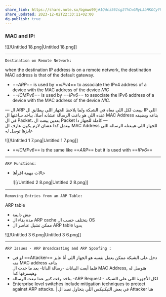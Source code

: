 ```yaml
---
share_link: https://share.note.sx/bgmwo99j#1Qdci561sg27hCvGNyLJbHKOCyYVxvdfl8SnLNyvxZo
share_updated: 2023-12-02T22:33:11+02:00
dg-publish: true
---
```

  

### MAC and IP:

  

  

![[/Untitled 18.png|Untitled 18.png]]

  

---

`Destination on Remote Network:`

when the destination IP address is on a remote network, the destination MAC address is that of the default gateway.

- _==ARP==_ is used by ==_IPv4_== to associate the IPv4 address of a device with the MAC address of the device _NIC_
- ==_ICMPv6_== is used by ==_IPv6_== to associate the IPv6 address of a device with the MAC address of the device _NIC_.

— ال ARP بيبعت لكل اللي معاه في الشبكة ولما يلاحظ الجهاز اللي بيطابق ال IP اللي عنده اللي هو باعت الرسالة عشانه أصلا، بياخد ساعتها ال MAC Address بتاعه ويضيفه في ال Packet، بعدين يبعت ال Packet كاملة للجهاز دا —  
بيعمل كدا عشان لازم يكون عارف ال MAC Address للجهاز اللي هيبعتله الرسالة اللي عايزها توصل له

![[/Untitled 1 7.png|Untitled 1 7.png]]

  

- ==_ICMPv6_== is the same like ==_ARP_== but it is used with ==_IPv6_==

---

  

`ARP Functions:`

- حالات مهمة اقرأها
    
    ![[/Untitled 2 8.png|Untitled 2 8.png]]
    

---

  

`Removing Entries from an ARP Table:`

ARP table  
- مش دايمة  
- مدة بقاء ال ARP cache بتختلف حسب ال OS  
- ممكن تشيل عناصر ال ARP table يدويا

![[/Untitled 3 6.png|Untitled 3 6.png]]

---

  

`ARP Issues - ARP Broadcasting and ARP Spoofing :`

- لو في ==Attacker== دخل على الشبكة ممكن يعمل نفسه هو الجهاز اللي أنا عايز منه MAC address بتاعه  
    فلما أبعت البيانات -رسالة الداتا- بعد ما خدت ال MAC Address, هتوصل له وهيسرقها كدا
- بتاخد وقت كتير عما تبعت الرسالة -ARP Request - لكل الأجهزة اللي على الشبكة
- Enterprise level switches include mitigation techniques to protect against ARP attacks. | في بعض التيكنيكس اللي بتحاول تصد ال Attacker هنا